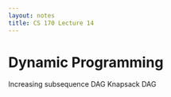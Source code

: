 ```yaml
---
layout: notes
title: CS 170 Lecture 14
---
```


# Dynamic Programming

Increasing subsequence DAG
Knapsack DAG


